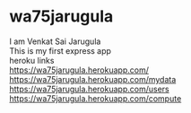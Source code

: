 # wa75jarugula<br>
I am Venkat Sai Jarugula<br>
This is my first express app<br>
heroku links<br>
<https://wa75jarugula.herokuapp.com/>
<https://wa75jarugula.herokuapp.com/mydata>
<https://wa75jarugula.herokuapp.com/users>
<https://wa75jarugula.herokuapp.com/compute>

